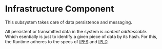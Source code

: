 # Infrastructure Component

This subsystem takes care of data persistence and messaging.

All persistent or transmitted data in the system is _content addressable_. Which esentially is just to identify a given piece of data by its hash. For this, the Runtime adheres to the specs of [IPFS](https://docs.ipfs.tech/) and [IPLD](https://ipld.io/docs/).
